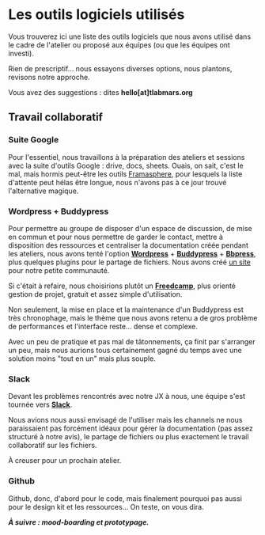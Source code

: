 # Les outils logiciels utilisés

Vous trouverez ici une liste des outils logiciels que nous avons utilisé dans le cadre de l'atelier ou proposé aux équipes (ou que les équipes ont investi).

Rien de prescriptif... nous essayons diverses options, nous plantons, revisons notre approche.

Vous avez des suggestions : dites **hello[at]tlabmars.org**

## Travail collaboratif

### Suite Google

Pour l'essentiel, nous travaillons à la préparation des ateliers et sessions avec la suite d'outils Google : drive, docs, sheets. Ouais, on sait, c'est le mal, mais hormis peut-être les outils [Framasphere](http://framasphere.org), pour lesquels la liste d'attente peut hélas être longue, nous n'avons pas à ce jour trouvé l'alternative magique.


### Wordpress + Buddypress

Pour permettre au groupe de disposer d'un espace de discussion, de mise en commun et pour nous permettre de garder le contact, mettre à disposition des ressources et centraliser la documentation créée pendant les ateliers, nous avons tenté l'option **[Wordpress](http://wordpress.org/)** + **[Buddypress](http://buddypress.org/)** + **[Bbpress](http://bbpress.org/)**, plus quelques plugins pour le partage de fichiers. Nous avons créé [un site](http://jx.tlabmars.org/) pour notre petite communauté. 

Si c'était à refaire, nous choisirions plutôt un **[Freedcamp](http://freedcamp.com)**, plus orienté gestion de projet, gratuit et assez simple d'utilisation. 

Non seulement, la mise en place et la maintenance d'un Buddypress est très chronophage, mais le thème que nous avons retenu a de gros problème de performances et l'interface reste... dense et complexe.

Avec un peu de pratique et pas mal de tâtonnements, ça finit par s'arranger un peu, mais nous aurions tous certainement gagné du temps avec une solution moins "tout en un" mais plus souple.

### Slack

Devant les problèmes rencontrés avec notre JX à nous, une équipe s'est tournée vers **[Slack](http://slack.com)**. 

Nous avions nous aussi envisagé de l'utiliser mais les channels ne nous paraissaient pas forcément idéaux pour gérer la documentation (pas assez structuré à notre avis), le partage de fichiers ou plus exactement le travail collaboratif sur les fichiers. 

À creuser pour un prochain atelier.

### Github

Github, donc, d'abord pour le code, mais finalement pourquoi pas aussi pour le design kit et les ressources... On teste, on vous dira.



 ***À suivre : mood-boarding et prototypage.***
